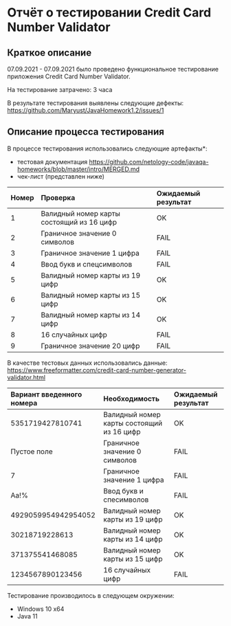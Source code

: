 # Отчёт о тестировании Credit Card Number Validator

## Краткое описание

07.09.2021 - 07.09.2021 было проведено функциональное тестирование приложения Credit Card Number Validator.

На тестирование затрачено: 3 часа

В результате тестирования выявлены следующие дефекты:
https://github.com/Maryust/JavaHomework1.2/issues/1


## Описание процесса тестирования

В процессе тестирования использовались следующие артефакты*:
* тестовая документация https://github.com/netology-code/javaqa-homeworks/blob/master/intro/MERGED.md
* чек-лист (представлен ниже)

| Номер | Проверка| Ожидаемый результат |
|:-----|:---------|:-----|
| 1 | Валидный номер карты состоящий из 16 цифр | OK
|2 | Граничное значение 0 символов | FAIL
|3 | Граничное значение 1 цифра | FAIL
|4 | Ввод букв и спецсимволов | FAIL
|5 | Валидный номер карты из 19 цифр | OK
|6 | Валидный номер карты из 15 цифр | OK
|7 | Валидный номер карты из 14 цифр | OK
|8 | 16 случайных цифр | FAIL
|9 | Граничное значение 20 цифр | FAIL


В качестве тестовых данных использовались данные:
https://www.freeformatter.com/credit-card-number-generator-validator.html

| Вариант введенного номера | Необходимость| Ожидаемый результат |
|:------|:-----|:-----|
| 5351719427810741 | Валидный номер карты состоящий из 16 цифр | OK
| Пустое поле | Граничное значение 0 символов | FAIL
| 7 | Граничное значение 1 цифра | FAIL
| Аа!% | Ввод букв и спесимволов | FAIL
| 4929059954942954052 | Валидный номер карты из 19 цифр | OK
| 30218719228613 | Валидный номер карты из 14 цифр | OK
| 371375541468085 |  Валидный номер карты из 15 цифр | OK
| 1234567890123456 |  16 случайных цифр | FAIL

Тестирование производилось в следующем окружении:
* Windows 10 x64
* Java 11